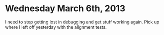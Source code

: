 Wednesday March  6th, 2013
==========================

I need to stop getting lost in debugging and get stuff working again. Pick up where I left off yesterday with the alignment tests.
